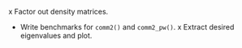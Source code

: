 x Factor out density matrices.
- Write benchmarks for `comm2()` and `comm2_pw()`.
x Extract desired eigenvalues and plot.

